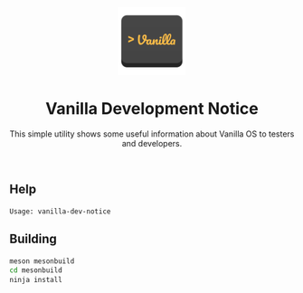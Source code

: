 <div align="center">
  <img src="https://raw.githubusercontent.com/Vanilla-OS/vanilla-dev-notice/main/data/icons/hicolor/scalable/apps/org.vanillaos.VanillaDevNotice.svg" height="120">
  <h1 align="center">Vanilla Development Notice</h1>
  <p align="center">This simple utility shows some useful information about Vanilla OS to testers and developers.</p>
</div>

<br/>

## Help

```
Usage: vanilla-dev-notice
```

## Building

```bash
meson mesonbuild
cd mesonbuild
ninja install
```
